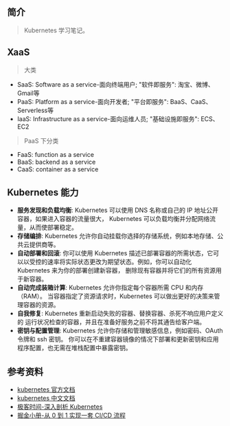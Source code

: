 ## 简介

> Kubernetes 学习笔记。

## XaaS

> 大类

- SaaS: Software as a service-面向终端用户; "软件即服务": 淘宝、微博、Gmail等
- PaaS: Platform as a service-面向开发者; "平台即服务": BaaS、CaaS、Serverless等
- IaaS: Infrastructure as a service-面向运维人员; "基础设施即服务": ECS、EC2

> PaaS 下分类

- FaaS: function as a service
- BaaS: backend as a service
- CaaS: container as a service

## Kubernetes 能力

- **服务发现和负载均衡**: Kubernetes 可以使用 DNS 名称或自己的 IP 地址公开容器，如果进入容器的流量很大， Kubernetes 可以负载均衡并分配网络流量，从而使部署稳定。
- **存储编排**: Kubernetes 允许你自动挂载你选择的存储系统，例如本地存储、公共云提供商等。
- **自动部署和回滚**: 你可以使用 Kubernetes 描述已部署容器的所需状态，它可以以受控的速率将实际状态更改为期望状态。例如，你可以自动化 Kubernetes 来为你的部署创建新容器， 删除现有容器并将它们的所有资源用于新容器。
- **自动完成装箱计算**: Kubernetes 允许你指定每个容器所需 CPU 和内存（RAM）。 当容器指定了资源请求时，Kubernetes 可以做出更好的决策来管理容器的资源。
- **自我修复**: Kubernetes 重新启动失败的容器、替换容器、杀死不响应用户定义的 运行状况检查的容器，并且在准备好服务之前不将其通告给客户端。
- **密钥与配置管理**: Kubernetes 允许你存储和管理敏感信息，例如密码、OAuth 令牌和 ssh 密钥。 你可以在不重建容器镜像的情况下部署和更新密钥和应用程序配置，也无需在堆栈配置中暴露密钥。

## 参考资料

- [kubernetes 官方文档](https://kubernetes.io/docs/home/)
- [kubernetes 中文文档](https://kubernetes.io/zh/docs/home/)
- [极客时间-深入剖析 Kubernetes](https://time.geekbang.org/column/intro/100015201)
- [掘金小册-从 0 到 1 实现一套 CI/CD 流程](https://juejin.cn/book/6897616008173846543/section/6897634827311251471)
